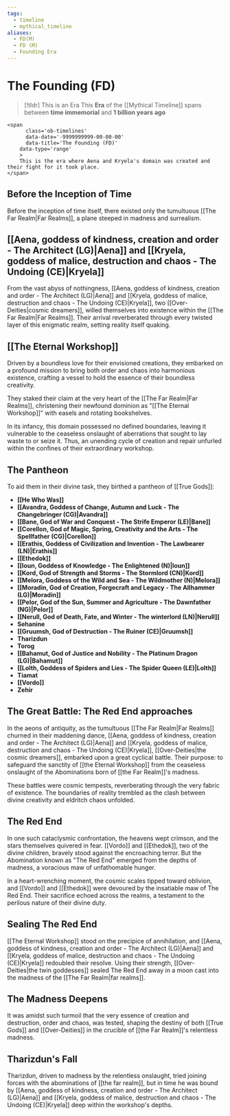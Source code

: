 ```yaml
---
tags:
  - timeline
  - mythical_timeline
aliases:
  - FD(M)
  - FD (M)
  - Founding Era
---
```

# The Founding (FD)

> [!tldr] This is an Era
> This **Era** of the [[Mythical Timeline]] spans between **time immemorial** and **1 billion years ago**
```
<span 
	  class='ob-timelines' 
	  data-date='-9999999999-00-00-00' 
	  data-title='The Founding (FD)'
	data-type='range' 
	> 
	This is the era where Aena and Kryela's domain was created and their fight for it took place.
</span>
```


## Before the Inception of Time

Before the inception of time itself, there existed only the tumultuous [[The Far Realm|Far Realms]], a plane steeped in madness and surrealism.

## [[Aena, goddess of kindness, creation and order - The Architect (LG)|Aena]] and [[Kryela, goddess of malice, destruction and chaos - The Undoing (CE)|Kryela]]

From the vast abyss of nothingness, [[Aena, goddess of kindness, creation and order - The Architect (LG)|Aena]] and [[Kryela, goddess of malice, destruction and chaos - The Undoing (CE)|Kryela]], two [[Over-Deities|cosmic dreamers]], willed themselves into existence within the [[The Far Realm|Far Realms]]. Their arrival reverberated through every twisted layer of this enigmatic realm, setting reality itself quaking.

## [[The Eternal Workshop]]

Driven by a boundless love for their envisioned creations, they embarked on a profound mission to bring both order and chaos into harmonious existence, crafting a vessel to hold the essence of their boundless creativity.

They staked their claim at the very heart of the [[The Far Realm|Far Realms]], christening their newfound dominion as "[[The Eternal Workshop]]" with easels and rotating bookshelves.

In its infancy, this domain possessed no defined boundaries, leaving it vulnerable to the ceaseless onslaught of aberrations that sought to lay waste to or seize it. Thus, an unending cycle of creation and repair unfurled within the confines of their extraordinary workshop.

## The Pantheon

To aid them in their divine task, they birthed a pantheon of [[True Gods]]:

- **[[He Who Was]]**
- **[[Avandra, Goddess of Change, Autumn and Luck - The Changebringer (CG)|Avandra]]**
- **[[Bane, God of War and Conquest - The Strife Emperor (LE)|Bane]]**
- **[[Corellon, God of Magic, Spring, Creativity and the Arts - The Spellfather (CG)|Corellon]]**
- **[[Erathis, Goddess of Civilization and Invention - The Lawbearer (LN)|Erathis]]**
- **[[Ethedok]]**
- **[[Ioun, Goddess of Knowledge - The Enlightened (N)|Ioun]]**
- **[[Kord, God of Strength and Storms - The Stormlord (CN)|Kord]]**
- **[[Melora, Goddess of the Wild and Sea - The Wildmother (N)|Melora]]**
- **[[Moradin, God of Creation, Forgecraft and Legacy - The Allhammer (LG)|Moradin]]**
- **[[Pelor, God of the Sun, Summer and Agriculture - The Dawnfather (NG)|Pelor]]**
- **[[Nerull, God of Death, Fate, and Winter - The winterlord (LN)|Nerull]]**
- **Sehanine**
- **[[Gruumsh, God of Destruction - The Ruiner (CE)|Gruumsh]]**
- **Tharizdun**
- **Torog**
- **[[Bahamut, God  of Justice and Nobility - The Platinum Dragon (LG)|Bahamut]]**
- **[[Lolth, Goddess of Spiders and Lies - The Spider Queen (LE)|Lolth]]**
- **Tiamat**
- **[[Vordo]]**
- **Zehir**

## The Great Battle: The Red End approaches

In the aeons of antiquity, as the tumultuous [[The Far Realm|Far Realms]] churned in their maddening dance, [[Aena, goddess of kindness, creation and order - The Architect (LG)|Aena]] and [[Kryela, goddess of malice, destruction and chaos - The Undoing (CE)|Kryela]], [[Over-Deities|the cosmic dreamers]], embarked upon a great cyclical battle. Their purpose: to safeguard the sanctity of [[the Eternal Workshop]] from the ceaseless onslaught of the Abominations born of [[the Far Realm]]'s madness.

These battles were cosmic tempests, reverberating through the very fabric of existence. The boundaries of reality trembled as the clash between divine creativity and eldritch chaos unfolded.

## The Red End

In one such cataclysmic confrontation, the heavens wept crimson, and the stars themselves quivered in fear. [[Vordo]] and [[Ethedok]], two of the divine children, bravely stood against the encroaching terror. But the Abomination known as "The Red End" emerged from the depths of madness, a voracious maw of unfathomable hunger.

In a heart-wrenching moment, the cosmic scales tipped toward oblivion, and [[Vordo]] and [[Ethedok]] were devoured by the insatiable maw of The Red End. Their sacrifice echoed across the realms, a testament to the perilous nature of their divine duty.

## Sealing The Red End

[[The Eternal Workshop]] stood on the precipice of annihilation, and [[Aena, goddess of kindness, creation and order - The Architect (LG)|Aena]] and [[Kryela, goddess of malice, destruction and chaos - The Undoing (CE)|Kryela]] redoubled their resolve. Using their strength, [[Over-Deities|the twin goddesses]] sealed The Red End away in a moon cast into the madness of the [[The Far Realm|far realms]].

## The Madness Deepens

It was amidst such turmoil that the very essence of creation and destruction, order and chaos, was tested, shaping the destiny of both [[True Gods]] and [[Over-Deities]] in the crucible of [[the Far Realm]]'s relentless madness.

## Tharizdun's Fall

Tharizdun, driven to madness by the relentless onslaught, tried joining forces with the abominations of [[the far realm]], but in time he was bound by [[Aena, goddess of kindness, creation and order - The Architect (LG)|Aena]] and [[Kryela, goddess of malice, destruction and chaos - The Undoing (CE)|Kryela]] deep within the workshop's depths.